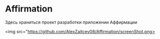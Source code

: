 # Affirmation

Здесь храниться проект разработки приложении Аффирмации

<img src="https://github.com/AlexZaitcev08/Affirmation/screenShot.png>
